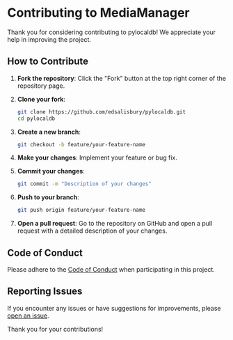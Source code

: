 # Contributing to MediaManager

Thank you for considering contributing to pylocaldb! We appreciate your help in improving the project.

## How to Contribute

1. **Fork the repository**: Click the "Fork" button at the top right corner of the repository page.

2. **Clone your fork**: 
    ```bash
    git clone https://github.com/edsalisbury/pylocaldb.git
    cd pylocaldb
    ```

3. **Create a new branch**: 
    ```bash
    git checkout -b feature/your-feature-name
    ```

4. **Make your changes**: Implement your feature or bug fix.

5. **Commit your changes**: 
    ```bash
    git commit -m "Description of your changes"
    ```

6. **Push to your branch**: 
    ```bash
    git push origin feature/your-feature-name
    ```

7. **Open a pull request**: Go to the repository on GitHub and open a pull request with a detailed description of your changes.

## Code of Conduct

Please adhere to the [Code of Conduct](CODE_OF_CONDUCT.md) when participating in this project.

## Reporting Issues

If you encounter any issues or have suggestions for improvements, please [open an issue](https://github.com/edsalisbury/pylocaldb/issues).

Thank you for your contributions!